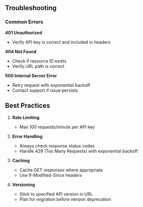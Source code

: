 
## Troubleshooting

### Common Errors
**401 Unauthorized**
- Verify API key is correct and included in headers

**404 Not Found**
- Check if resource ID exists
- Verify URL path is correct

**500 Internal Server Error**
- Retry request with exponential backoff
- Contact support if issue persists

## Best Practices

1. **Rate Limiting**
   - Max 100 requests/minute per API key

2. **Error Handling**
   - Always check response status codes
   - Handle 429 (Too Many Requests) with exponential backoff

3. **Caching**
   - Cache GET responses where appropriate
   - Use If-Modified-Since headers

4. **Versioning**
   - Stick to specified API version in URL
   - Plan for migration before version deprecation